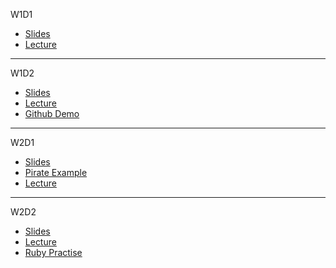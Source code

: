 W1D1
* [Slides](https://docs.google.com/presentation/d/1mWU6LHb0tyHSunWr7ujB0h9idokhi78Wx6EcmYtqp8g/edit)
* [Lecture](https://www.dropbox.com/s/v09iz8kn5rz2u3b/ptwebvic-w1d1.mov?dl=0)
---
W1D2
* [Slides](https://docs.google.com/presentation/d/1gduf2WhFFJJXfCN-gBaYZmbAgk8vpBmmA7nboUwu4qI/edit?usp=sharing)
* [Lecture](https://drive.google.com/open?id=0BxUM5SEUXAAuMEVuaEgxS2ZZOUE)
* [Github Demo](https://drive.google.com/open?id=0BxUM5SEUXAAuVHY1cm1jZzBsN0k)
---
W2D1
* [Slides](https://docs.google.com/presentation/d/1WbGzQHEzyG_QZ3VnVmXiSva0CVm360gRbjWMO0pDRGw/edit?usp=sharing)
* [Pirate Example](https://gist.github.com/jenreiher/c035fc5af0b36c7b9abb9e58850f1981)
* [Lecture](https://drive.google.com/file/d/0BxUM5SEUXAAuYm0wRmVfNGlTVG8/view?usp=sharing)
---
W2D2
* [Slides](https://docs.google.com/presentation/d/1UCevu3iz6iDO78C2T01wTQqO8g2xMiN2CYKdz10RJto/edit)
* [Lecture](https://drive.google.com/file/d/0BxUM5SEUXAAuV0VIYTVTemR3T3M/view?usp=sharing)
* [Ruby Practise](https://drive.google.com/file/d/0BxUM5SEUXAAub3BYM0F4d3pzaDA/view?usp=sharing)
